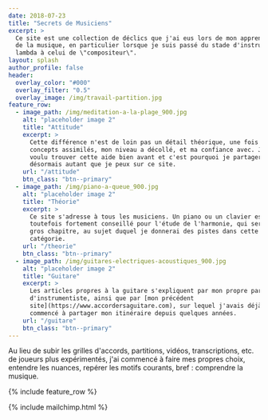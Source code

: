 ```yaml
---
date: 2018-07-23
title: "Secrets de Musiciens"
excerpt: >
  Ce site est une collection de déclics que j'ai eus lors de mon apprentissage 
  de la musique, en particulier lorsque je suis passé du stade d'instrumentiste 
  lambda à celui de \"compositeur\".
layout: splash
author_profile: false
header:
  overlay_color: "#000"
  overlay_filter: "0.5"
  overlay_image: /img/travail-partition.jpg
feature_row:
  - image_path: /img/meditation-a-la-plage_900.jpg
    alt: "placeholder image 2"
    title: "Attitude"
    excerpt: >
      Cette différence n'est de loin pas un détail théorique, une fois certains 
      concepts assimilés, mon niveau a décollé, et ma confiance avec. J'aurais 
      voulu trouver cette aide bien avant et c'est pourquoi je partagerai 
      désormais autant que je peux sur ce site.
    url: "/attitude"
    btn_class: "btn--primary"
  - image_path: /img/piano-a-queue_900.jpg
    alt: "placeholder image 2"
    title: "Théorie"
    excerpt: >
      Ce site s'adresse à tous les musiciens. Un piano ou un clavier est 
      toutefois fortement conseillé pour l'étude de l'harmonie, qui sera un 
      gros chapitre, au sujet duquel je donnerai des pistes dans cette 
      catégorie.
    url: "/theorie"
    btn_class: "btn--primary"
  - image_path: /img/guitares-electriques-acoustiques_900.jpg
    alt: "placeholder image 2"
    title: "Guitare"
    excerpt: >
      Les articles propres à la guitare s'expliquent par mon propre parcours 
      d'instrumentiste, ainsi que par [mon précédent 
      site](https://www.accordersaguitare.com), sur lequel j'avais déjà 
      commencé à partager mon itinéraire depuis quelques années.
    url: "/guitare"
    btn_class: "btn--primary"
---
```


Au lieu de subir les grilles d'accords, partitions, vidéos, transcriptions, 
etc. de joueurs plus expérimentés, j'ai commencé à faire mes propres choix, 
entendre les nuances, repérer les motifs courants, bref : comprendre la 
musique.

{% include feature_row %}

{% include mailchimp.html %}
